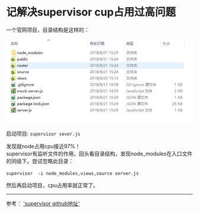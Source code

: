 #  记解决supervisor cup占用过高问题

一个官网项目，目录结构是这样的：  

![目录结构](https://github.com/cllee1214/blog/blob/master/images/1.png)

启动项目:  `supervisor sever.js`

发现就node占用cpu接近97%！  
supervisor有监听文件的作用，回头看目录结构，发现node_modules在入口文件的同级下。尝试忽略此目录：  

`supervisor  -i node_modules,views,source server.js`

然后再启动项目，cpu占用率就正常了。  


----------------------------

参考：  ['supervisor github地址'](https://github.com/petruisfan/node-supervisor)

